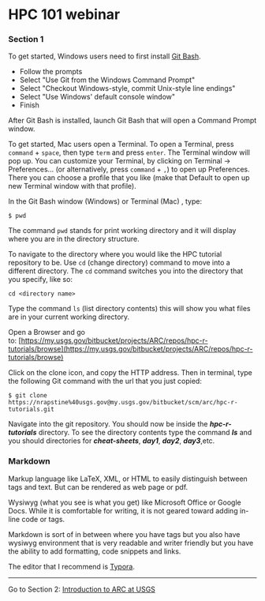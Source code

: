 # HPC 101 webinar

### Section 1

To get started, Windows users need to first install [Git Bash](https://git-for-windows.github.io/).

- Follow the prompts
- Select "Use Git from the Windows Command Prompt"
- Select "Checkout Windows-style, commit Unix-style line endings"
- Select "Use Windows' default console window"
- Finish

After Git Bash is installed, launch Git Bash that will open a Command Prompt window. 



To get started, Mac users open a Terminal. To open a Terminal, press `command` + `space`, then type `term` and press `enter`. The Terminal window will pop up. You can customize your Terminal, by clicking on Terminal -> Preferences… (or alternatively, press `command` + `,`) to open up Preferences. There you can choose a profile that you like (make that Default to open up new Terminal window with that profile). 

In the Git Bash window (Windows) or Terminal (Mac) , type:

```
$ pwd
```

The command `pwd` stands for print working directory and it will display where you are in the directory structure.

To navigate to the directory where you would like the HPC tutorial repository to be. Use `cd` (change directory) command to move into a different directory. The `cd` command switches you into the directory that you specify, like so:

```
cd <directory name>
```

Type the command `ls` (list directory contents) this will show you what files are in your current working directory.  

Open a Browser and go to: [https://my.usgs.gov/bitbucket/projects/ARC/repos/hpc-r-tutorials/browse](https://my.usgs.gov/bitbucket/projects/ARC/repos/hpc-r-tutorials/browse)

Click on the clone icon, and copy the HTTP address. Then in terminal, type the following Git command with the url that you just copied:

```
$ git clone https://nrapstine%40usgs.gov@my.usgs.gov/bitbucket/scm/arc/hpc-r-tutorials.git
```

Navigate into the git repository. You should now be inside the ***hpc-r-tutorials*** directory. To see the directory contents type the command ***ls*** and you should directories for ***cheat-sheets***, ***day1***, ***day2***, ***day3***,etc.



### **Markdown**

Markup language like LaTeX, XML, or HTML to easily distinguish between tags and text. But can be rendered as web page or pdf.

Wysiwyg (what you see is what you get) like Microsoft Office or Google Docs. While it is comfortable for writing, it is not geared toward adding in-line code or tags.

Markdown is sort of in between where you have tags but you also have wysiwyg environment that is very readable and writer friendly but you have the ability to add formatting, code snippets and links.

The editor that I recommend is [Typora](https://typora.io/). 

------

Go to Section 2: [Introduction to ARC at USGS](./intro)